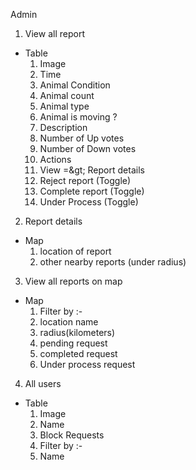 Admin

1. View all report

- Table
  1. Image
  2. Time
  3. Animal Condition
  4. Animal count
  5. Animal type
  6. Animal is moving ?
  7. Description
  8. Number of Up votes
  9. Number of Down votes
  10. Actions
  11. View =\&gt; Report details
  12. Reject report (Toggle)
  13. Complete report (Toggle)
  14. Under Process (Toggle)

2. Report details

- Map
  1. location of report
  2. other nearby reports (under radius)

3. View all reports on map

- Map
  1. Filter by :-
  1. location name
  1. radius(kilometers)
  1. pending request
  1. completed request
  1. Under process request

4. All users

- Table
  1. Image
  2. Name
  3. Block Requests
  4. Filter by :-
  5. Name
